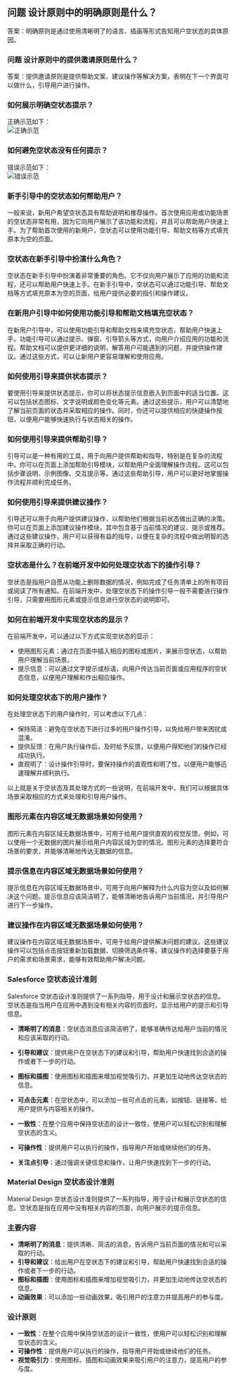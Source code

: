 ## 问题 设计原则中的明确原则是什么？

答案：明确原则是通过使用清晰明了的语言、插画等形式告知用户空状态的具体原因。

### 问题 设计原则中的提供邀请原则是什么？

答案：提供邀请原则是提供帮助文案、建议操作等解决方案，表明在下一个界面可以做什么，引导用户进行操作。

### 如何展示明确空状态提示？

正确示范如下：<br> <img class="preview-img no-padding good" src="https://gw.alipayobjects.com/mdn/rms_08e378/afts/img/A*Bh_yRKPOByUAAAAAAAAAAABkARQnAQ" alt="正确示范" description="展示明确空状态提示。">

### 如何避免空状态没有任何提示？

错误示范如下：<br> <img class="preview-img no-padding bad" src="https://gw.alipayobjects.com/mdn/rms_08e378/afts/img/A*yiIXR4u8s2wAAAAAAAAAAABkARQnAQ" alt="错误示范" description="空状态没有任何提示。">

### 新手引导中的空状态如何帮助用户？

一般来说，新用户希望空状态具有帮助说明和推荐操作。首次使用应用或功能场景的空状态非常有用，因为它向用户展示了该功能和流程，并且可以帮助用户快速上手。为了帮助首次使用的新用户，空状态可以使用功能引导、帮助文档等方式填充原本为空的页面。

### 空状态在新手引导中扮演什么角色？

空状态在新手引导中扮演着非常重要的角色。它不仅向用户展示了应用的功能和流程，还可以帮助用户快速上手。在新手引导中，空状态可以通过功能引导、帮助文档等方式填充原本为空的页面，给用户提供必要的指引和操作建议。

### 在新用户引导中如何使用功能引导和帮助文档填充空状态？

在新用户引导中，可以使用功能引导和帮助文档来填充空状态，帮助用户快速上手。功能引导可以通过提示、弹窗、引导箭头等方式，向用户介绍应用的功能和流程。帮助文档可以提供更详细的说明，解答用户可能遇到的问题，并提供操作建议。通过这些方式，可以让新用户更容易理解和使用应用。

### 如何使用引导来提供状态提示？

要使用引导来提供状态提示，你可以将状态提示信息嵌入到页面中的适当位置。这可以包括状态图标、文字说明或颜色变化等元素。通过这些提示，用户可以清楚地了解当前页面的状态并采取相应的操作。同时，你还可以提供相应的快捷操作按钮，以便用户能够快速执行与状态相关的操作。

### 如何使用引导来提供帮助引导？

引导可以是一种有用的工具，用于向用户提供帮助和指导，特别是在复杂的流程中。你可以在页面上添加帮助引导模块，以帮助用户全面理解操作流程。这可以包括步骤说明、示例图像、交互提示等。通过这些帮助引导，用户可以更好地掌握操作流程并顺利完成任务。

### 如何使用引导来提供建议操作？

引导还可以用于向用户提供建议操作，以帮助他们根据当前状态做出正确的决策。你可以在页面上添加建议操作模块，其中包含基于当前情况的建议、提示或推荐。通过这些建议操作，用户可以获得有益的指导，以便在复杂的流程中做出明智的选择并采取正确的行动。

### 空状态是什么？在前端开发中如何处理空状态下的操作引导？

空状态是指用户自愿从功能上删除数据的情况，例如完成了任务清单上的所有项目或阅读了所有通知。在前端开发中，处理空状态下的操作引导一般不需要进行操作引导，只需要用图形元素或提示信息进行空状态的说明即可。

### 如何在前端开发中实现空状态的显示？

在前端开发中，可以通过以下方式实现空状态的显示：

- 使用图形元素：通过在页面中插入相应的图标或图片，来展示空状态，以帮助用户理解当前场景。
- 提示信息：可以通过文字提示或标语，向用户传达当前页面或应用程序的空状态信息，以便用户理解和作出相应操作。

### 如何处理空状态下的用户操作？

在处理空状态下的用户操作时，可以考虑以下几点：

- 保持简洁：避免在空状态下进行过多的用户操作引导，以免给用户带来困扰或混淆。
- 提供反馈：在用户执行操作后，及时给予反馈，以便用户得知他们的操作已经成功执行。
- 直观明了：设计操作引导时，要保持操作的直观性和明了性，以便用户能够迅速理解并顺利执行。

以上就是关于空状态及其处理方式的一些说明，在前端开发中，我们可以根据具体场景采取相应的方式来处理和引导用户操作。

### 图形元素在内容区域无数据场景如何使用？

图形元素在内容区域无数据场景中，可用于给用户提供直观的视觉反馈。例如，可以使用一个无数据的图片展示给用户内容区域为空的情况。图形元素的选择要符合场景的要求，并能够清晰地传达无数据的信息。

### 提示信息在内容区域无数据场景如何使用？

提示信息在内容区域无数据场景中，可用于向用户解释为什么内容为空以及如何解决这个问题。提示信息应该简洁明了，能够清晰地告诉用户当前情况，并引导用户进行下一步操作。

### 建议操作在内容区域无数据场景如何使用？

建议操作在内容区域无数据场景中，可用于给用户提供解决问题的建议。这些建议操作可以包括点击按钮重新加载数据、切换筛选条件等。建议操作的选择要基于用户的需求和场景需求，能够有效帮助用户解决问题。

### Salesforce 空状态设计准则

Salesforce 空状态设计准则提供了一系列指导，用于设计和展示空状态的信息。空状态是指当用户在应用中遇到没有相关内容的页面时，显示给用户的提示和引导信息。

- **清晰明了的消息**：空状态消息应该简洁明了，能够准确传达给用户当前的情况和应该采取的行动。
- **引导和建议**：提供用户在空状态下的建议和引导，帮助用户快速找到合适的操作或者下一步的行动。
- **图标和插图**：使用图标和插图来增加视觉吸引力，并更加生动地传达空状态的信息。
- **可点击元素**：在空状态中，可以添加一些可点击的元素，如按钮、链接等，给用户提供与内容相关的操作。

- **一致性**：在整个应用中保持空状态的设计一致性，使用户可以轻松识别和理解空状态的含义。
- **可操作性**：提供用户可以执行的操作，指导用户开始或继续他们的任务。
- **关注点引导**：通过强调关键信息和操作，让用户快速找到下一步的行动。

### Material Design 空状态设计准则

Material Design 空状态设计准则提供了一系列指导，用于设计和展示空状态的信息。空状态是指在应用中没有相关内容的页面，向用户展示的提示信息。

### 主要内容

- **清晰明了的消息**：提供清晰、简洁的消息，告诉用户当前页面的情况和可以采取的行动。
- **引导和建议**：给出用户在空状态下的建议和引导，帮助用户快速找到合适的操作或者下一步的行动。
- **图标和插图**：使用图标和插图来增加视觉吸引力，并更加生动地传达空状态的信息。
- **动画效果**：可以添加一些动画效果，吸引用户的注意力并提高用户的参与度。

### 设计原则

- **一致性**：在整个应用中保持空状态的设计一致性，使用户可以轻松识别和理解空状态的含义。
- **可操作性**：提供用户可以执行的操作，指导用户开始或继续他们的任务。
- **视觉吸引力**：使用图标、插图和动画效果来吸引用户的注意力，提高用户的参与度。
